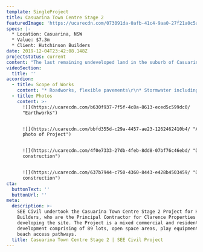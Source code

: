 ```yaml
---
template: SingleProject
title: Casuarina Town Centre Stage 2
featuredImage: 'https://ucarecdn.com/073091da-0afb-41c4-9aa0-27f21a0c5a7a/'
specs: |-
  * Location: Casuarina, NSW
  * Value: $7.3m
  * Client: Hutchinson Builders
date: 2019-12-04T23:42:08.148Z
projectstatus: current
content: "The last remaining undeveloped land in the suburb of Casuarina, the Casuarina Town Centre Stage 2 Project is mixed commercial and residential development comprising 89 lots, open space areas, play equipment and beach access pathways.\r\n\n\rThe works were started in July 2019 and are due to be completed in May 2020. The contract is with Hutchinson Builders who have been appointed Principal Contractor at the site by Clarence Properties. The works are to be completed in accordance with Tweed Shire Council Specifications under the watch of Certifying Engineers Newton Deny Chappelle.\r\n\nThe Project will see the final parcel of land completed in the master planned community of Casuarina with residential lots surrounding a centralised commercial and high density living precinct. All lots were sold prior to construction approval by Council."
videoSection:
  title: ''
accordion:
  - title: Scope of Works
    content: "* Roadworks, flexible pavements\r\n* Stormwater including 484m 2700x1800 RCBC by ICS\r\n* Sewer\r\n* Watermain\r\n* Electrical\r\n* Landscaping\r\n* Sewer pump station\r\n* Sewer Diversions\r\n* Services network connections\r\n* Beach access pathways\r\n* Open spaces\r\n* Infiltration basins"
  - title: Photos
    content: >-
      ![](https://ucarecdn.com/b630f937-7f5f-4c8a-8613-eced5c599dc0/
      "Earthworks")


      ![](https://ucarecdn.com/bbfd355d-c29a-4457-ae23-1262462410b4/ "Aerial
      photo of Project")


      ![](https://ucarecdn.com/4f0e7333-27db-4feb-8dd8-07bf76c46ebd/ "Drainage
      construction")


      ![](https://ucarecdn.com/637b7944-c750-4360-8443-e428b4503459/ "Drainage
      construction")
cta:
  buttonText: ''
  buttonUrl: ''
meta:
  description: >-
    SEE Civil undertook the Casuarina Town Centre Stage 2 Project for Hutchinson
    Builders, who are the Principal Contractor for Clarence Properties who are
    developing the site. The Project is a mixed commercial and residential
    development comprising of 89 lots, open space areas, play equipment and
    beach access pathways.
  title: Casuarina Town Centre Stage 2 | SEE Civil Project
---
```


